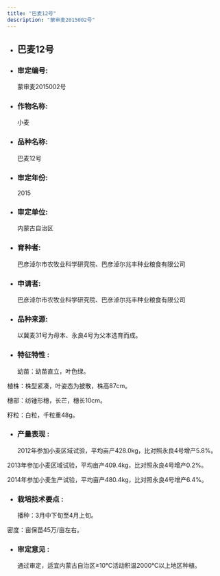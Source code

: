 ```yaml
---
title: "巴麦12号"
description: "蒙审麦2015002号"
---
```

* ## 巴麦12号
* ###  审定编号:  
   蒙审麦2015002号

*  ### 作物名称:  
   小麦

*   ###  品种名称: 
    巴麦12号

*   ### 审定年份: 
    2015

*   ### 审定单位:  
    内蒙古自治区

*   ### 育种者:  
    巴彦淖尔市农牧业科学研究院、巴彦淖尔兆丰种业粮食有限公司

*   ### 申请者:  
    巴彦淖尔市农牧业科学研究院、巴彦淖尔兆丰种业粮食有限公司

*   ### 品种来源:  
    以冀麦31号为母本、永良4号为父本选育而成。

*   ### 特征特性 : 
    幼苗：幼苗直立，叶色绿。
植株：株型紧凑，叶姿态为披散，株高87cm。
穗部：纺锤形穗，长芒，穗长10cm。
籽粒：白粒，千粒重48g。 


*   ### 产量表现 : 
    2012年参加小麦区域试验，平均亩产428.0kg，比对照永良4号增产5.8%。
2013年参加小麦区域试验，平均亩产409.4kg，比对照永良4号增产0.2%。
2014年参加小麦生产试验，平均亩产480.4kg，比对照永良4号增产6.4%。


*   ### 栽培技术要点 : 
    播种：3月中下旬至4月上旬。
密度：亩保苗45万/亩左右。


*   ### 审定意见 : 
    通过审定，适宜内蒙古自治区≥10℃活动积温2000℃以上地区种植。
